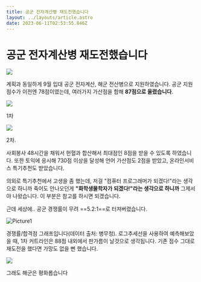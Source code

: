 ```yaml
---
title: 공군 전자계산병 재도전했습니다
layout: ../layouts/article.astro
date: 2023-06-11T02:53:55.846Z
---
```


# 공군 전자계산병 재도전했습니다

![](../images/33d72063-8ef3-4b2f-918c-b3ec3a33cdcf.png)

계획과 동일하게 9월 입대 공군 전자계산, 해군 전산병으로 지원하였습니다. 공군 지원 점수가 이전엔 78점이였는데, 여러가지 가산점을 합해 **87점으로 올렸습니다**.

![](../images/2c9b6bff-d96f-426e-bbd1-747837879283.png)

1차

![](../images/8c90f2a2-c970-465e-a623-d0f151e99302.png)

2차.

사회봉사 48시간을 채워서 헌혈과 합산해서 최대점인 8점을 받을 수 있도록 하였습니다. 또한 토익에 응시해 730점 이상을 달성해 언어 가산점도 2점을 받았고, 온라인서비스 특기추천도 받았습니다.

의외로 특기추천에서 고생을 좀 했는데, 저걸 "컴퓨터 프로그래머가 되겠다!"라는 생각으로 하니까 죽어도 안나오던게 **"화학생물학자가 되겠다!"라는 생각으로 하니까** 그제서야 나왔습니다. 이 부분은 참고를 하시면 되겠습니다.

근데 세상에.. 공군 경쟁률이 무려 ==5.2:1==로 터져버렸습니다.

![Picture1](../images/9e35bf80-0823-49e1-a8f5-522254c68723.png)

경쟁률/합격점 그래프입니다(데이터 출처: 병무청). 로그추세선을 사용하여 예측해보았을 때, 1차 커트라인은 88점 내외에서 판가름이 날것으로 생각됩니다. 기존 점수 그대로 재도전을 했다면 가망도 없을 뻔 했습니다.

![](../images/21e3d00a-893e-4aec-a48a-325d3be3d9d5.png)

그래도 해군은 평화롭습니다
